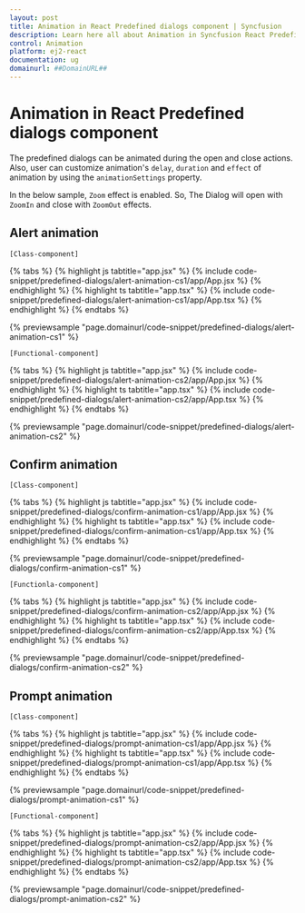 ```yaml
---
layout: post
title: Animation in React Predefined dialogs component | Syncfusion
description: Learn here all about Animation in Syncfusion React Predefined dialogs component of Syncfusion Essential JS 2 and more.
control: Animation 
platform: ej2-react
documentation: ug
domainurl: ##DomainURL##
---
```


# Animation in React Predefined dialogs component

The predefined dialogs can be animated during the open and close actions. Also, user can customize animation's `delay`, `duration` and `effect` of animation by using the `animationSettings` property.

In the below sample, `Zoom` effect is enabled. So, The Dialog will open with `ZoomIn` and close with `ZoomOut` effects.

## Alert animation

`[Class-component]`

{% tabs %}
{% highlight js tabtitle="app.jsx" %}
{% include code-snippet/predefined-dialogs/alert-animation-cs1/app/App.jsx %}
{% endhighlight %}
{% highlight ts tabtitle="app.tsx" %}
{% include code-snippet/predefined-dialogs/alert-animation-cs1/app/App.tsx %}
{% endhighlight %}
{% endtabs %}

 {% previewsample "page.domainurl/code-snippet/predefined-dialogs/alert-animation-cs1" %}

`[Functional-component]`

{% tabs %}
{% highlight js tabtitle="app.jsx" %}
{% include code-snippet/predefined-dialogs/alert-animation-cs2/app/App.jsx %}
{% endhighlight %}
{% highlight ts tabtitle="app.tsx" %}
{% include code-snippet/predefined-dialogs/alert-animation-cs2/app/App.tsx %}
{% endhighlight %}
{% endtabs %}

 {% previewsample "page.domainurl/code-snippet/predefined-dialogs/alert-animation-cs2" %}

## Confirm animation

`[Class-component]`

{% tabs %}
{% highlight js tabtitle="app.jsx" %}
{% include code-snippet/predefined-dialogs/confirm-animation-cs1/app/App.jsx %}
{% endhighlight %}
{% highlight ts tabtitle="app.tsx" %}
{% include code-snippet/predefined-dialogs/confirm-animation-cs1/app/App.tsx %}
{% endhighlight %}
{% endtabs %}

 {% previewsample "page.domainurl/code-snippet/predefined-dialogs/confirm-animation-cs1" %}

`[Functionla-component]`

{% tabs %}
{% highlight js tabtitle="app.jsx" %}
{% include code-snippet/predefined-dialogs/confirm-animation-cs2/app/App.jsx %}
{% endhighlight %}
{% highlight ts tabtitle="app.tsx" %}
{% include code-snippet/predefined-dialogs/confirm-animation-cs2/app/App.tsx %}
{% endhighlight %}
{% endtabs %}

 {% previewsample "page.domainurl/code-snippet/predefined-dialogs/confirm-animation-cs2" %}

## Prompt animation

`[Class-component]`

{% tabs %}
{% highlight js tabtitle="app.jsx" %}
{% include code-snippet/predefined-dialogs/prompt-animation-cs1/app/App.jsx %}
{% endhighlight %}
{% highlight ts tabtitle="app.tsx" %}
{% include code-snippet/predefined-dialogs/prompt-animation-cs1/app/App.tsx %}
{% endhighlight %}
{% endtabs %}

 {% previewsample "page.domainurl/code-snippet/predefined-dialogs/prompt-animation-cs1" %}

`[Functional-component]`

{% tabs %}
{% highlight js tabtitle="app.jsx" %}
{% include code-snippet/predefined-dialogs/prompt-animation-cs2/app/App.jsx %}
{% endhighlight %}
{% highlight ts tabtitle="app.tsx" %}
{% include code-snippet/predefined-dialogs/prompt-animation-cs2/app/App.tsx %}
{% endhighlight %}
{% endtabs %}

 {% previewsample "page.domainurl/code-snippet/predefined-dialogs/prompt-animation-cs2" %}